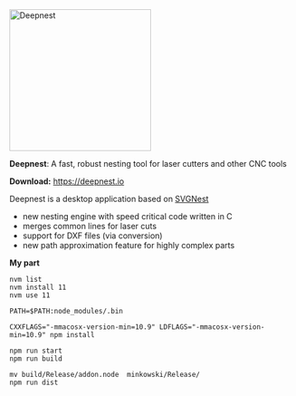 <img src="https://deepnest.io/img/logo-large.png" alt="Deepnest" width="250">

**Deepnest**: A fast, robust nesting tool for laser cutters and other CNC tools

**Download:** https://deepnest.io

Deepnest is a desktop application based on [SVGNest](https://github.com/Jack000/SVGnest)

- new nesting engine with speed critical code written in C
- merges common lines for laser cuts
- support for DXF files (via conversion)
- new path approximation feature for highly complex parts


**My part**

```
nvm list
nvm install 11
nvm use 11

PATH=$PATH:node_modules/.bin

CXXFLAGS="-mmacosx-version-min=10.9" LDFLAGS="-mmacosx-version-min=10.9" npm install

npm run start
npm run build

mv build/Release/addon.node  minkowski/Release/
npm run dist
```
